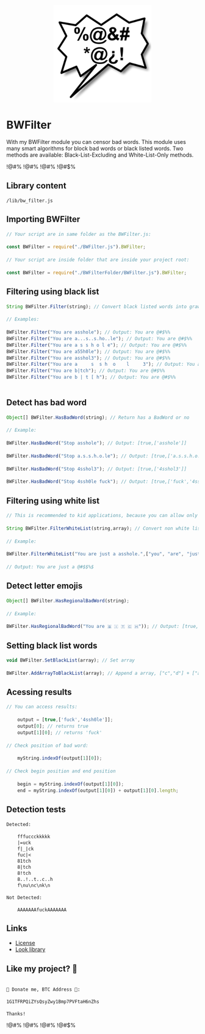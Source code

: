 <p align="center">
<a href="https://github.com/firedragon9511/BWFilter"><img width="256px" height="256px" alt="https://github.com/firedragon9511/BWFilter" src="./img/icon.png"></a>
</p>


# BWFilter

With my BWFilter module you can censor bad words. This module uses many smart algorithms for block bad words or black listed words. Two methods are available: Black-List-Excluding and White-List-Only methods.

!@#$% !@#$% !@#$% !@#$% !@#$% !@#$% !@#$%

## Library content
```
/lib/bw_filter.js
```

## Importing BWFilter
```javascript 
// Your script are in same folder as the BWFilter.js:

const BWFilter = require("./BWFilter.js").BWFilter;

// Your script are inside folder that are inside your project root:

const BWFilter = require("./BWFilterFolder/BWFilter.js").BWFilter;
```

## Filtering using black list
```javascript 
String BWFilter.Filter(string); // Convert black listed words into grawlix

// Examples:

BWFilter.Filter("You are asshole"); // Output: You are @#$%%
BWFilter.Filter("You are a...s..s.ho..le"); // Output: You are @#$%%
BWFilter.Filter("You are a s s h o l e"); // Output: You are @#$%%
BWFilter.Filter("You are a55h0le"); // Output: You are @#$%%
BWFilter.Filter("You are asshol3"); // Output: You are @#$%%
BWFilter.Filter("You are a     s  s h  o    l     3"); // Output: You are @#$%%
BWFilter.Filter("You are b|tch"); // Output: You are @#$%%
BWFilter.Filter("You are b | t [ h"); // Output: You are @#$%%



```


## Detect has bad word
```javascript 
Object[] BWFilter.HasBadWord(string); // Return has a BadWord or no

// Example:

BWFilter.HasBadWord("Stop asshole"); // Output: [true,['asshole']]

BWFilter.HasBadWord("Stop a.s.s.h.o.le"); // Output: [true,['a.s.s.h.o.le']]

BWFilter.HasBadWord("Stop 4sshol3"); // Output: [true,['4sshol3']]

BWFilter.HasBadWord("Stop 4ssh0le fuck"); // Output: [true,['fuck','4ssh0le']]
```


## Filtering using white list
```javascript 
// This is recommended to kid applications, because you can allow only basic words for basic talking

String BWFilter.FilterWhiteList(string,array); // Convert non white listed words into grawlix

// Example:

BWFilter.FilterWhiteList("You are just a asshole.",["you", "are", "just", "a"]);

// Output: You are just a @#$$%$
```

## Detect letter emojis
```javascript
Object[] BWFilter.HasRegionalBadWord(string);

// Example:

BWFilter.HasRegionalBadWord("You are 🇧 🇮 🇹 🇨 🇭")); // Output: [true, ['b\x00i\x00t\x00c\x00h']]
```

## Setting black list words
```javascript 
void BWFilter.SetBlackList(array); // Set array

BWFilter.AddArrayToBlackList(array); // Append a array, ["c","d"] + ["a", "b"] = ["a","b","c","d"]
```


## Acessing results
```javascript
// You can access results:

    output = [true,['fuck','4ssh0le']];
    output[0]; // returns true
    output[1][0]; // returns 'fuck'

// Check position of bad word:

    myString.indexOf(output[1][0]);
      
// Check begin position and end position

    begin = myString.indexOf(output[1][0]);
    end = myString.indexOf(output[1][0]) + output[1][0].length;

```

## Detection tests
```
Detected:

    fffuccckkkkk 
    |=uck 
    f|_|ck 
    fuc|<
    81tch
    8|tch
    8!tch
    8..!..t..c..h
    f\nu\nc\nk\n

Not Detected:

    AAAAAAAfuckAAAAAAA

```


## Links

- [License][1]
- [Look library][2]

[1]: https://github.com/firedragon9511/BWFilter/blob/main/LICENSE.md
[2]: https://github.com/firedragon9511/BWFilter/blob/main/lib/bw_filter.js



## Like my project? 🍻
```

🍺 Donate me, BTC Address 🍺:

1G1TFRPQiZYsQsyZwy1Bmp7PVFtaH6nZhs

Thanks! 
```

!@#$% !@#$% !@#$% !@#$% !@#$% !@#$% !@#$%
